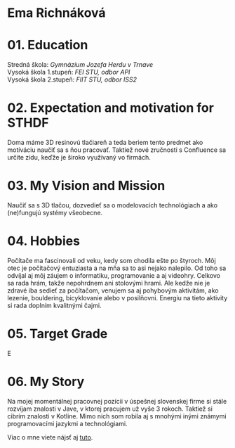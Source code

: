 # Ema Richnáková
# 01. Education
Stredná škola: *Gymnázium Jozefa Herdu v Trnave*  
Vysoká škola 1.stupeň: *FEI STU, odbor API*  
Vysoká škola 2.stupeň: *FIIT STU, odbor ISS2*  

# 02. Expectation and motivation for STHDF
Doma máme 3D resinovú tlačiareň a teda beriem tento predmet ako motíváciu naučiť sa s ňou pracovať. Taktiež nové zručnosti s Confluence sa určite zídu, keďže je široko využívaný vo firmách.

# 03. My Vision and Mission
Naučiť sa s 3D tlačou, dozvedieť sa o modelovacích technológiach a ako (ne)fungujú systémy všeobecne.

# 04. Hobbies
Počítače ma fascinovali od veku, kedy som chodila ešte po štyroch. Môj otec je počítačový entuziasta a na mňa sa to asi nejako nalepilo. Od toho sa odvíjal aj môj záujem o informatiku, programovanie a aj videohry. Celkovo sa rada hrám, takže nepohrdnem ani stolovými hrami. Ale kedže nie je zdravé iba sedieť za počítačom, venujem sa aj pohybovým aktivitám, ako lezenie, bouldering, bicyklovanie alebo v posilňovni. Energiu na tieto aktivity si rada doplním kvalitnými čajmi.

# 05. Target Grade
E

# 06. My Story
Na mojej momentálnej pracovnej pozícii v úspešnej slovenskej firme si stále rozvíjam znalosti v Jave, v ktorej pracujem už vyše 3 rokoch. Taktiež si cibrím znalosti v Kotline. Mimo nich som robila aj s mnohými inými známymi programovacími jazykmi a technológiami.

Viac o mne viete nájsť aj [tuto](https://stubask.sharepoint.com/sites/STHDF-2023-2024/_layouts/15/stream.aspx?id=%2Fsites%2FSTHDF%2D2023%2D2024%2FShared%20Documents%2Fcv2%2DSt12%2Fcv2%5Fabout%5Fme%2FS038%5FEma%5FRichnakova%2Emp4&ga=1&sw=auth&referrer=StreamWebApp%2EWeb&referrerScenario=AddressBarCopied%2Eview).
